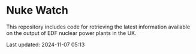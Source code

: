 # Nuke Watch

This repository includes code for retrieving the latest information available on the output of EDF nuclear power plants in the UK.

Last updated: 2024-11-07 05:13